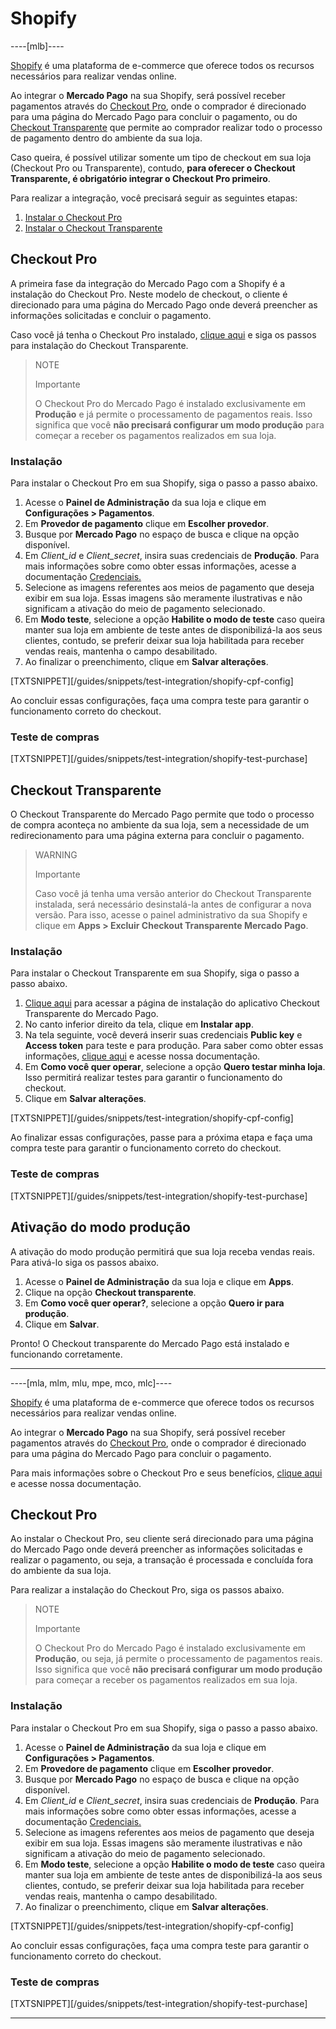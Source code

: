 # Shopify

----[mlb]----

[Shopify](https://www.shopify.com.br/) é uma plataforma de e-commerce que oferece todos os recursos necessários para realizar vendas online.

Ao integrar o **Mercado Pago** na sua Shopify, será possível receber pagamentos através do [Checkout Pro](https://www.mercadopago.com.br/developers/pt/guides/online-payments/checkout-pro/introduction), onde o comprador é direcionado para uma página do Mercado Pago para concluir o pagamento, ou do [Checkout Transparente](https://www.mercadopago.com.br/developers/pt/guides/online-payments/checkout-api/introduction) que permite ao comprador realizar todo o processo de pagamento dentro do ambiente da sua loja.

Caso queira, é possível utilizar somente um tipo de checkout em sua loja (Checkout Pro ou Transparente), contudo, **para oferecer o Checkout Transparente, é obrigatório integrar o Checkout Pro primeiro**.

Para realizar a integração, você precisará seguir as seguintes etapas:

1. [Instalar o Checkout Pro](#bookmark_checkout_pro)
2. [Instalar o Checkout Transparente](#bookmark_checkout_transparente)


## Checkout Pro

A primeira fase da integração do Mercado Pago com a Shopify é a instalação do Checkout Pro. Neste modelo de checkout, o cliente é direcionado para uma página do Mercado Pago onde deverá preencher as informações solicitadas e concluir o pagamento.

Caso você já tenha o Checkout Pro instalado, [clique aqui](#bookmark_checkout_transparente) e siga os passos para instalação do Checkout Transparente.

> NOTE
>
> Importante
>
> O Checkout Pro do Mercado Pago é instalado exclusivamente em **Produção** e já permite o processamento de pagamentos reais. Isso significa que você **não precisará configurar um modo produção** para começar a receber os pagamentos realizados em sua loja.

### Instalação

Para instalar o Checkout Pro em sua Shopify, siga o passo a passo abaixo.

1. Acesse o **Painel de Administração** da sua loja e clique em **Configurações > Pagamentos**.
2. Em **Provedor de pagamento** clique em **Escolher provedor**.
3. Busque por **Mercado Pago** no espaço de busca e clique na opção disponível.
4. Em _Client_id_ e _Client_secret_, insira suas credenciais de **Produção**. Para mais informações sobre como obter essas informações, acesse a documentação [Credenciais.](https://www.mercadopago.com.br/developers/pt/guides/resources/credentials)
5. Selecione as imagens referentes aos meios de pagamento que deseja exibir em sua loja. Essas imagens são meramente ilustrativas e não significam a ativação do meio de pagamento selecionado.
6. Em **Modo teste**, selecione a opção **Habilite o modo de teste** caso queira manter sua loja em ambiente de teste antes de disponibilizá-la aos seus clientes, contudo, se preferir deixar sua loja habilitada para receber vendas reais, mantenha o campo desabilitado.
7. Ao finalizar o preenchimento, clique em **Salvar alterações**.

[TXTSNIPPET][/guides/snippets/test-integration/shopify-cpf-config]

Ao concluir essas configurações, faça uma compra teste para garantir o funcionamento correto do checkout.

### Teste de compras

[TXTSNIPPET][/guides/snippets/test-integration/shopify-test-purchase]

## Checkout Transparente

O Checkout Transparente do Mercado Pago permite que todo o processo de compra aconteça no ambiente da sua loja, sem a necessidade de um redirecionamento para uma página externa para concluir o pagamento.

> WARNING
>
> Importante
>
> Caso você já tenha uma versão anterior do Checkout Transparente instalada, será necessário desinstalá-la antes de configurar a nova versão. Para isso, acesse o painel administrativo da sua Shopify e clique em **Apps > Excluir Checkout Transparente Mercado Pago**.

### Instalação

Para instalar o Checkout Transparente em sua Shopify, siga o passo a passo abaixo.

1. [Clique aqui](https://apps.shopify.com/checkout-transparente) para acessar a página de instalação do aplicativo Checkout Transparente do Mercado Pago.
2. No canto inferior direito da tela, clique em **Instalar app**.
3. Na tela seguinte, você deverá inserir suas credenciais **Public key** e **Access token** para teste e para produção. Para saber como obter essas informações, [clique aqui](https://www.mercadopago.com.br/developers/pt/guides/resources/credentials) e acesse nossa documentação.
4. Em **Como você quer operar**, selecione a opção **Quero testar minha loja**. Isso permitirá realizar testes para garantir o funcionamento do checkout.
5. Clique em **Salvar alterações**.

[TXTSNIPPET][/guides/snippets/test-integration/shopify-cpf-config]

Ao finalizar essas configurações, passe para a próxima etapa e faça uma compra teste para garantir o funcionamento correto do checkout.

### Teste de compras

[TXTSNIPPET][/guides/snippets/test-integration/shopify-test-purchase]

## Ativação do modo produção

A ativação do modo produção permitirá que sua loja receba vendas reais. Para ativá-lo siga os passos abaixo.

1. Acesse o **Painel de Administração** da sua loja e clique em **Apps**.
2. Clique na opção **Checkout transparente**.
3. Em **Como você quer operar?**, selecione a opção **Quero ir para produção**.
4. Clique em **Salvar**.

Pronto! O Checkout transparente do Mercado Pago está instalado e funcionando corretamente. 

------------

----[mla, mlm, mlu, mpe, mco, mlc]----

[Shopify](https://www.shopify.com.br/) é uma plataforma de e-commerce que oferece todos os recursos necessários para realizar vendas online.

Ao integrar o **Mercado Pago** na sua Shopify, será possível receber pagamentos através do [Checkout Pro](https://www.mercadopago.com.br/developers/pt/guides/online-payments/checkout-pro/introduction), onde o comprador é direcionado para uma página do Mercado Pago para concluir o pagamento.

Para mais informações sobre o Checkout Pro e seus benefícios, [clique aqui](https://www.mercadopago.com.br/developers/pt/guides/online-payments/checkout-pro/introduction) e acesse nossa documentação.

## Checkout Pro

Ao instalar o Checkout Pro, seu cliente será direcionado para uma página do Mercado Pago onde deverá preencher as informações solicitadas e realizar o pagamento, ou seja, a transação é processada e concluída fora do ambiente da sua loja.

Para realizar a instalação do Checkout Pro, siga os passos abaixo.

> NOTE
>
> Importante
>
> O Checkout Pro do Mercado Pago é instalado exclusivamente em **Produção**, ou seja, já permite o processamento de pagamentos reais. Isso significa que você **não precisará configurar um modo produção** para começar a receber os pagamentos realizados em sua loja.

### Instalação

Para instalar o Checkout Pro em sua Shopify, siga o passo a passo abaixo.

1. Acesse o **Painel de Administração** da sua loja e clique em **Configurações > Pagamentos**.
2. Em **Provedore de pagamento** clique em **Escolher provedor**.
3. Busque por **Mercado Pago** no espaço de busca e clique na opção disponível.
4. Em _Client_id_ e _Client_secret_, insira suas credenciais de **Produção**. Para mais informações sobre como obter essas informações, acesse a documentação [Credenciais.](https://www.mercadopago.com.br/developers/pt/guides/resources/credentials)
5. Selecione as imagens referentes aos meios de pagamento que deseja exibir em sua loja. Essas imagens são meramente ilustrativas e não significam a ativação do meio de pagamento selecionado.
6. Em **Modo teste**, selecione a opção **Habilite o modo de teste** caso queira manter sua loja em ambiente de teste antes de disponibilizá-la aos seus clientes, contudo, se preferir deixar sua loja habilitada para receber vendas reais, mantenha o campo desabilitado.
7. Ao finalizar o preenchimento, clique em **Salvar alterações**.

[TXTSNIPPET][/guides/snippets/test-integration/shopify-cpf-config]

Ao concluir essas configurações, faça uma compra teste para garantir o funcionamento correto do checkout.

### Teste de compras

[TXTSNIPPET][/guides/snippets/test-integration/shopify-test-purchase]

------------